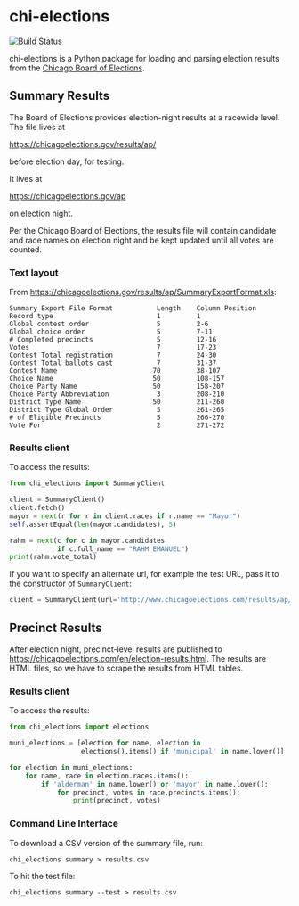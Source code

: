 chi-elections
=============

[![Build Status](https://travis-ci.org/datamade/python-chicago-elections.svg?branch=master)](https://travis-ci.org/datamade/python-chicago-elections)

chi-elections is a Python package for loading and parsing election results from the [Chicago Board of Elections](https://www.chicagoelections.gov/).

Summary Results
---------------

The Board of Elections provides election-night results at a racewide level.  The file lives at

https://chicagoelections.gov/results/ap/

before election day, for testing.

It lives at

https://chicagoelections.gov/ap

on election night.

Per the Chicago Board of Elections, the results file will contain candidate and race names on election night and be kept updated until all votes are counted.

### Text layout

From https://chicagoelections.gov/results/ap/SummaryExportFormat.xls:

```
Summary Export File Format           Length    Column Position
Record type                          1         1
Global contest order                 5         2-6
Global choice order                  5         7-11
# Completed precincts                5         12-16
Votes                                7         17-23
Contest Total registration           7         24-30
Contest Total ballots cast           7         31-37
Contest Name                        70         38-107
Choice Name                         50         108-157
Choice Party Name                   50         158-207
Choice Party Abbreviation            3         208-210
District Type Name                  50         211-260
District Type Global Order           5         261-265
# of Eligible Precincts              5         266-270
Vote For                             2         271-272
```

### Results client

To access the results:

```python
from chi_elections import SummaryClient

client = SummaryClient()
client.fetch()
mayor = next(r for r in client.races if r.name == "Mayor")
self.assertEqual(len(mayor.candidates), 5)

rahm = next(c for c in mayor.candidates
            if c.full_name == "RAHM EMANUEL")
print(rahm.vote_total)
```

If you want to specify an alternate url, for example the test URL, pass it to the constructor of `SummaryClient`:

```python
client = SummaryClient(url='http://www.chicagoelections.com/results/ap/summary.txt')
```

Precinct Results
----------------

After election night, precinct-level results are published to https://chicagoelections.com/en/election-results.html.  The results are HTML files, so we have to scrape the results from HTML tables.

### Results client

To access the results:

```python
from chi_elections import elections

muni_elections = [election for name, election in
                  elections().items() if 'municipal' in name.lower()]

for election in muni_elections:
    for name, race in election.races.items():
        if 'alderman' in name.lower() or 'mayor' in name.lower():
            for precinct, votes in race.precincts.items():
                print(precinct, votes)
```                

### Command Line Interface

To download a CSV version of the summary file, run:

    chi_elections summary > results.csv

To hit the test file:

    chi_elections summary --test > results.csv


